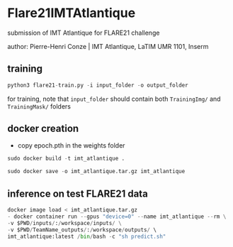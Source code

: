 # Flare21IMTAtlantique
submission of IMT Atlantique for FLARE21 challenge

author: Pierre-Henri Conze | IMT Atlantique, LaTIM UMR 1101, Inserm

## training 
```python
python3 flare21-train.py -i input_folder -o output_folder
```

for training, note that ```input_folder``` should contain both ```TrainingImg/``` and ```TrainingMask/``` folders

## docker creation 
- copy epoch.pth in the weights folder
```python
sudo docker build -t imt_atlantique .
```
```python
sudo docker save -o imt_atlantique.tar.gz imt_atlantique
```

## inference on test FLARE21 data
```python
docker image load < imt_atlantique.tar.gz
- docker container run --gpus "device=0" --name imt_atlantique --rm \
-v $PWD/inputs/:/workspace/inputs/ \
-v $PWD/TeamName_outputs/:/workspace/outputs/ \ 
imt_atlantique:latest /bin/bash -c "sh predict.sh"
```


